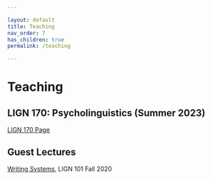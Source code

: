 ```yaml
---

layout: default
title: Teaching
nav_order: 7
has_children: true
permalink: /teaching

---
```


# Teaching

## LIGN 170: Psycholinguistics (Summer 2023)

[LIGN 170 Page](https://catherinearnett.github.io/170)

## Guest Lectures

[Writing Systems](https://docs.google.com/presentation/d/11-MheJlGWOv5x50Xl_lne0WEfoqU4tLngbnjeB69yus/edit?usp=sharing), LIGN 101 Fall 2020
